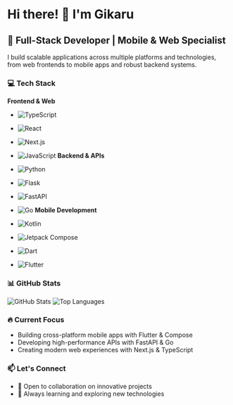# Hi there! 👋 I'm Gikaru 
## 🚀 Full-Stack Developer | Mobile & Web Specialist 
I build scalable applications across multiple platforms and technologies, from web frontends to mobile apps and robust backend systems. 
### 💻 Tech Stack
**Frontend & Web**

- ![TypeScript](https://img.shields.io/badge/-TypeScript-3178C6?style=flat-square&logo=typescript&logoColor=white)
- ![React](https://img.shields.io/badge/-React-61DAFB?style=flat-square&logo=react&logoColor=black)
- ![Next.js](https://img.shields.io/badge/-Next.js-000000?style=flat-square&logo=next.js&logoColor=white)
- ![JavaScript](https://img.shields.io/badge/-JavaScript-F7DF1E?style=flat-square&logo=javascript&logoColor=black)
**Backend & APIs**
  
- ![Python](https://img.shields.io/badge/-Python-3776AB?style=flat-square&logo=python&logoColor=white)
- ![Flask](https://img.shields.io/badge/-Flask-000000?style=flat-square&logo=flask&logoColor=white)
- ![FastAPI](https://img.shields.io/badge/-FastAPI-009688?style=flat-square&logo=fastapi&logoColor=white)
- ![Go](https://img.shields.io/badge/-Go-00ADD8?style=flat-square&logo=go&logoColor=white)
**Mobile Development**
  
- ![Kotlin](https://img.shields.io/badge/-Kotlin-7F52FF?style=flat-square&logo=kotlin&logoColor=white)
- ![Jetpack Compose](https://img.shields.io/badge/-Compose-4285F4?style=flat-square&logo=jetpackcompose&logoColor=white)
- ![Dart](https://img.shields.io/badge/-Dart-0175C2?style=flat-square&logo=dart&logoColor=white)
- ![Flutter](https://img.shields.io/badge/-Flutter-02569B?style=flat-square&logo=flutter&logoColor=white)
### 📊 GitHub Stats

![GitHub Stats](https://github-readme-stats.vercel.app/api?username=I-GIKARU&show_icons=true&theme=dark&hide_border=true)
![Top Languages](https://github-readme-stats.vercel.app/api/top-langs/?username=I-GIKARU&layout=compact&theme=dark&hide_border=true)
### 🔥 Current Focus

- Building cross-platform mobile apps with Flutter & Compose
- Developing high-performance APIs with FastAPI & Go
- Creating modern web experiences with Next.js & TypeScript
### 📫 Let's Connect

- 💼 Open to collaboration on innovative projects
- 🌱 Always learning and exploring new technologies
